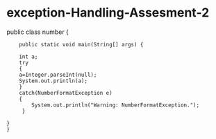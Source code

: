 # exception-Handling-Assesment-2

public class number
{
	
		public static void main(String[] args) {
			
		int a;	
		try
		{	
		a=Integer.parseInt(null);
		System.out.println(a);
		}
		catch(NumberFormatException e)
		{
	        System.out.println("Warning: NumberFormatException.");
	     }

	}
	}

